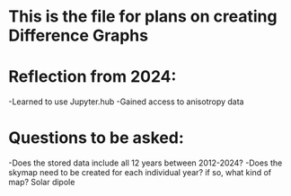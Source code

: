 # This is the file for plans on creating Difference Graphs
# Reflection from 2024:
-Learned to use Jupyter.hub
-Gained access to anisotropy data


# Questions to be asked:
-Does the stored data include all 12 years between 2012-2024?
-Does the skymap need to be created for each individual year? if so, what kind of map? Solar dipole

